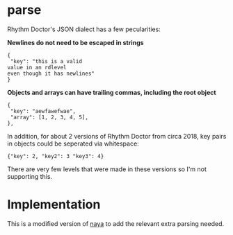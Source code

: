 # parse

Rhythm Doctor's JSON dialect has a few pecularities:

**Newlines do not need to be escaped in strings**

```
{
 "key": "this is a valid
value in an rdlevel
even though it has newlines"
}
```

**Objects and arrays can have trailing commas, including the root object**

```
{
 "key": "aewfawefwae",
 "array": [1, 2, 3, 4, 5],
},
```

In addition, for about 2 versions of Rhythm Doctor from circa 2018, key pairs in objects
could be seperated via whitespace:

```
{"key": 2, "key2": 3 "key3": 4}
```

There are very few levels that were made in these versions so I'm not supporting this.

# Implementation

This is a modified version of [naya](https://github.com/danielyule/naya) to add the relevant
extra parsing needed.  

